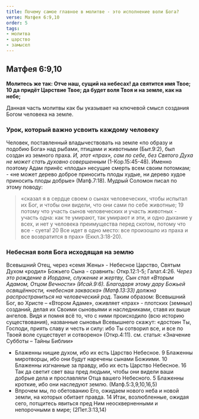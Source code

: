 ```yaml
---
title: Почему самое главное в молитве - это исполнение воли Бога?
verse: Матфея 6:9,10
order: 5
tags: 
- молитва
- царство
- замысел
---
```


## Матфея 6:9,10

**Молитесь же так: Отче наш, сущий на небесах! да святится имя Твое; 10 да придёт Царствие Твое; да будет воля Твоя и на земле, как на небе;**

Данная часть молитвы как бы указывает на ключевой смысл создания Богом человека на земле.

### Урок, который важно усвоить каждому человеку

Человек, поставленный владычествовать на земле «по образу и подобию Бога» над рыбами, птицами и животными (Быт.9:2), был создан из земного праха. *И, этот «прах», сам по себе, без Святого Духа не может стать духовно совершенным* (1-Кор.15:45-48). Именно поэтому Адам принёс «плоды» несущие смерть всем своим потомкам; - «не может дерево доброе приносить плоды худые, ни дерево худое приносить плоды добрые» (Матф.7:18). Мудрый Соломон писал по этому поводу: 

>«сказал я в сердце своем о сынах человеческих, чтобы испытал их Бог, и чтобы они видели, что они сами по себе животные; 19 потому что участь сынов человеческих и участь животных - участь одна: как те умирают, так умирают и эти, и одно дыхание у всех, и нет у человека преимущества перед скотом, потому что все - суета! 20 Все идет в одно место: все произошло из праха и все возвратится в прах» (Еккл.3:18-20). 

### Небесная воля Бога исходящая на землю

Всевышний Отец, через «семя Жены» - Небесное Царство, Святым Духом «родил» Божьего Сына - сравнить: Откр.12:1-5; Галат.4:26. *Через это рождение в Иордане, служение и жертву, Сын стал «Вторым Адамом, Отцом Вечности» (Исай.9:6). Благодаря этому дару Божьей освящённости, «небесная закваска» (Матф.13:33) должна распространиться на человеческий род.* Таким образом: Всевышний Бог, во Христе – «Втором Адаме», оживляет «прах» - плотских (земных) созданий, делая их Своими сыновьями и наследниками, ставя их выше ангелов. Видя и помня всё то, что с ними происходило (всю историю существования), названные сыновья Всевышнего скажут: «достоин Ты, Господи, приять славу и честь и силу: ибо Ты сотворил все, и все по Твоей воле существует и сотворено» (Откр.4:11). см. статья: «Значение Субботы – Тайны Библии»

- Блаженны нищие духом, ибо их есть Царство Небесное. 9 Блаженны миротворцы, ибо они будут наречены сынами Божиими. 10 Блаженны изгнанные за правду, ибо их есть Царство Небесное. 16 Так да светит свет ваш пред людьми, чтобы они видели ваши добрые дела и прославляли Отца вашего Небесного. 5 Блаженны кроткие, ибо они наследуют землю. (Матф.5:3,9,10,16,5)
- Впрочем мы, по обетованию Его, ожидаем нового неба и новой земли, на которых обитает правда. 14 Итак, возлюбленные, ожидая сего, потщитесь явиться пред Ним неоскверненными и непорочными в мире; (2Пет.3:13,14)